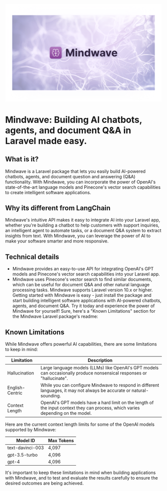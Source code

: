 ![Mindwave](./assets/header.png)

# Mindwave: Building AI chatbots, agents, and document Q&A in Laravel made easy.

## What is it?

Mindwave is a Laravel package that lets you easily build AI-powered chatbots, agents, and document question and
answering (Q&A) functionality. With Mindwave, you can incorporate the power of OpenAI's state-of-the-art language models
and Pinecone's vector search capabilities to create intelligent software applications.

## Why its different from LangChain

Mindwave's intuitive API makes it easy to integrate AI into your Laravel app, whether you're building a chatbot to help
customers with support inquiries, an intelligent agent to automate tasks, or a document Q&A system to extract insights
from text. With Mindwave, you can leverage the power of AI to make your software smarter and more responsive.

## Technical details

- Mindwave provides an easy-to-use API for integrating OpenAI's GPT models and Pinecone's vector search capabilities
  into
  your Laravel app.
- Mindwave uses Pinecone's vector search to find similar documents, which can be useful for document Q&A and other
  natural language processing tasks.
  Mindwave supports Laravel version 10.x or higher.
  Getting started with Mindwave is easy - just install the package and start building intelligent software applications
  with AI-powered chatbots, agents, and document Q&A. Try it today and experience the power of Mindwave for yourself!
  Sure, here's a "Known Limitations" section for the Mindwave Laravel package's readme:

## Known Limitations

While Mindwave offers powerful AI capabilities, there are some limitations to keep in mind:

| Limitation      | Description                                                                                                                     |
|-----------------|---------------------------------------------------------------------------------------------------------------------------------|
| Hallucination   | Large language models (LLMs) like OpenAI's GPT models can occasionally produce nonsensical responses or "hallucinate".          |
| English-Centric | While you can configure Mindwave to respond in different languages, it may not always be accurate or natural-sounding.          |
| Context Length  | OpenAI's GPT models have a hard limit on the length of the input context they can process, which varies depending on the model. |

Here are the current context length limits for some of the OpenAI models supported by Mindwave:

| Model ID         | Max Tokens |
|------------------|------------|
| text-davinci-003 | 4,097      |
| gpt-3.5-turbo    | 4,096      |
| gpt-4            | 4,096      |

It's important to keep these limitations in mind when building applications with Mindwave, and to test and evaluate the
results carefully to ensure the desired outcomes are being achieved.
